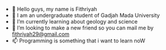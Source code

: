 - 👋 Hello guys, my name is Fithriyah
- 👀 I am an undergraduate student of Gadjah Mada University
- 🌱 I’m currently learning about geology and science
- 💞️ I’m looking to make a new friend so you can mail me by fithriyah29@gmail.com
- 📫 Programming is something that i want to learn noW
